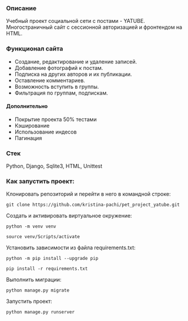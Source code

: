 ### Описание

Учебный проект социальной сети с постами - YATUBE. Многостраничный сайт с сессионной авторизацией и фронтендом на HTML.

### Функционал сайта

- Создание, редактирование и удаление записей.
- Добавление фотографий к постам.
- Подписка на других авторов и их публикации.
- Оставление комментариев.
- Возможность вступить в группы.
- Фильтрация по группам, подпискам.

#### Дополнительно

- Покрытие проекта 50% тестами
- Кэширование
- Использование индесов
- Пагинация

### Стек
Python, Django, Sqlite3, HTML, Unittest

### Как запустить проект:

Клонировать репозиторий и перейти в него в командной строке:

```
git clone https://github.com/kristina-pachi/pet_project_yatube.git
```

Cоздать и активировать виртуальное окружение:

```
python -m venv venv
```

```
source venv/Scripts/activate
```

Установить зависимости из файла requirements.txt:

```
python -m pip install --upgrade pip
```

```
pip install -r requirements.txt
```

Выполнить миграции:

```
python manage.py migrate
```

Запустить проект:

```
python manage.py runserver
```
